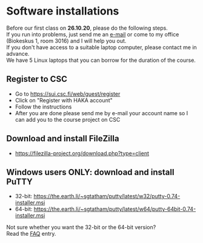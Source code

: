 # Software installations

Before our first class on **26.10.20**, please do the following steps.  
If you run into problems, just send me an [e-mail](mailto:igor.pessi@helsinki.fi) or come to my office (Biokeskus 1, room 3016) and I will help you out.  
If you don't have access to a suitable laptop computer, please contact me in advance.  
We have 5 Linux laptops that you can borrow for the duration of the course.

## Register to CSC

* Go to https://sui.csc.fi/web/guest/register
* Click on "Register with HAKA account"
* Follow the instructions
* After you are done please send me by e-mail your account name so I can add you to the course project on CSC

## Download and install FileZilla

* https://filezilla-project.org/download.php?type=client

<!-- ## Download and install Artemis

* Windows:
https://github.com/sanger-pathogens/Artemis/releases/download/v18.0.0/artemis-windows-release-18.0.0.zip
* MacOS:
https://github.com/sanger-pathogens/Artemis/releases/download/v18.0.0/artemis-macosx-release-18.0.0.dmg.gz -->

## Windows users ONLY: download and install PuTTY

* 32-bit: https://the.earth.li/~sgtatham/putty/latest/w32/putty-0.74-installer.msi
* 64-bit: https://the.earth.li/~sgtatham/putty/latest/w64/putty-64bit-0.74-installer.msi

Not sure whether you want the 32-bit or the 64-bit version?  
Read the [FAQ](https://www.chiark.greenend.org.uk/~sgtatham/putty/faq.html#faq-32bit-64bit) entry.
